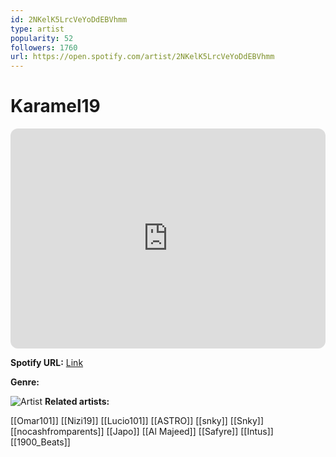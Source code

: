 ```yaml
---
id: 2NKelK5LrcVeYoDdEBVhmm
type: artist
popularity: 52
followers: 1760
url: https://open.spotify.com/artist/2NKelK5LrcVeYoDdEBVhmm
---
```

# Karamel19

<iframe style="border-radius:12px" src="https://open.spotify.com/embed/artist/2NKelK5LrcVeYoDdEBVhmm" width="100%" height="352" frameBorder="0" allowfullscreen="" allow="autoplay; clipboard-write; encrypted-media; fullscreen; picture-in-picture" loading="lazy"></iframe>

**Spotify URL:** [Link](https://open.spotify.com/artist/2NKelK5LrcVeYoDdEBVhmm)

**Genre:** 

![Artist](https://i.scdn.co/image/ab6761610000e5ebb29701c2dc24823c9f5e35b8)
**Related artists:**

[[Omar101]]
[[Nizi19]]
[[Lucio101]]
[[ASTRO]]
[[snky]]
[[Snky]]
[[nocashfromparents]]
[[Japo]]
[[Al Majeed]]
[[Safyre]]
[[Intus]]
[[1900_Beats]]
